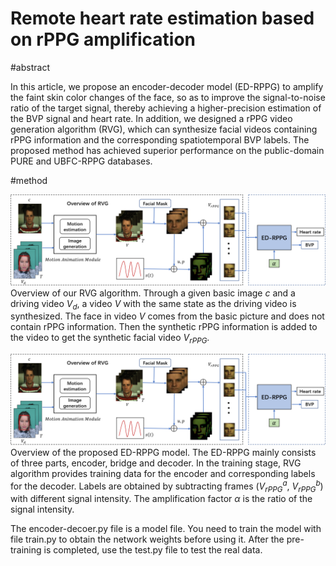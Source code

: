 # Remote heart rate estimation based on rPPG amplification

#abstract

In this article, we propose an encoder-decoder model (ED-RPPG) to amplify the faint skin color changes of the face, so as to improve the signal-to-noise ratio of the target signal, thereby achieving a higher-precision estimation of the BVP signal and heart rate. In addition, we designed a rPPG video generation algorithm (RVG), which can synthesize facial videos containing rPPG information and the corresponding spatiotemporal BVP labels. The proposed method has achieved superior performance on the public-domain PURE and UBFC-RPPG databases.

#method

![image](Fig3data_gen.png)
Overview of our RVG algorithm. Through a given basic image $c$ and a driving video $V_d$, a video $V$ with the same state as the driving video is synthesized. The face in video $V$ comes from the basic picture and does not contain rPPG information. Then the synthetic rPPG information is added to the video to get the synthetic facial video $V_{rPPG}$.

![image](Fig3data_gen.png)
Overview of the proposed ED-RPPG model. The ED-RPPG mainly consists of three parts, encoder, bridge and decoder. In the training stage, RVG algorithm provides training data for the encoder and corresponding labels for the decoder. Labels are obtained by subtracting frames ($V_{rPPG}^a$, $V_{rPPG}^b$) with different signal intensity. The amplification factor $\alpha$ is the ratio of the signal intensity.

The encoder-decoer.py file is a model file. You need to train the model with file train.py to obtain the network weights before using it.
After the pre-training is completed, use the test.py file to test the real data.
